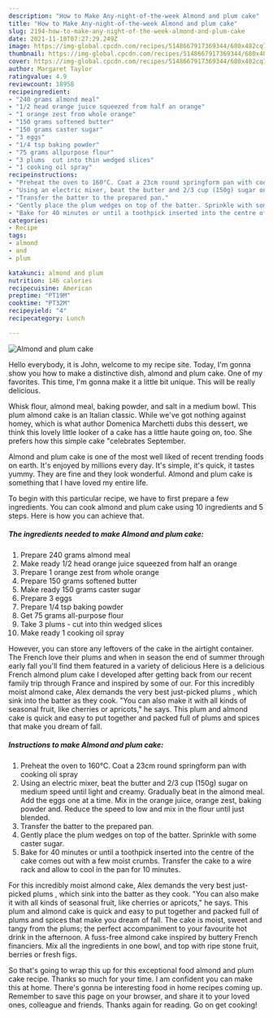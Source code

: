 ```yaml
---
description: "How to Make Any-night-of-the-week Almond and plum cake"
title: "How to Make Any-night-of-the-week Almond and plum cake"
slug: 2194-how-to-make-any-night-of-the-week-almond-and-plum-cake
date: 2021-11-10T07:27:29.249Z
image: https://img-global.cpcdn.com/recipes/5148667917369344/680x482cq70/almond-and-plum-cake-recipe-main-photo.jpg
thumbnail: https://img-global.cpcdn.com/recipes/5148667917369344/680x482cq70/almond-and-plum-cake-recipe-main-photo.jpg
cover: https://img-global.cpcdn.com/recipes/5148667917369344/680x482cq70/almond-and-plum-cake-recipe-main-photo.jpg
author: Margaret Taylor
ratingvalue: 4.9
reviewcount: 18958
recipeingredient:
- "240 grams almond meal"
- "1/2 head orange juice squeezed from half an orange"
- "1 orange zest from whole orange"
- "150 grams softened butter"
- "150 grams caster sugar"
- "3 eggs"
- "1/4 tsp baking powder"
- "75 grams allpurpose flour"
- "3 plums  cut into thin wedged slices"
- "1 cooking oil spray"
recipeinstructions:
- "Preheat the oven to 160°C. Coat a 23cm round springform pan with cooking oli spray"
- "Using an electric mixer, beat the butter and 2/3 cup (150g) sugar on medium speed until light and creamy. Gradually beat in the almond meal. Add the eggs one at a time. Mix in the orange juice, orange zest, baking powder and. Reduce the speed to low and mix in the flour until just blended."
- "Transfer the batter to the prepared pan."
- "Gently place the plum wedges on top of the batter. Sprinkle with some caster sugar."
- "Bake for 40 minutes or until a toothpick inserted into the centre of the cake comes out with a few moist crumbs. Transfer the cake to a wire rack and allow to cool in the pan for 10 minutes."
categories:
- Recipe
tags:
- almond
- and
- plum

katakunci: almond and plum 
nutrition: 146 calories
recipecuisine: American
preptime: "PT19M"
cooktime: "PT32M"
recipeyield: "4"
recipecategory: Lunch

---
```



![Almond and plum cake](https://img-global.cpcdn.com/recipes/5148667917369344/680x482cq70/almond-and-plum-cake-recipe-main-photo.jpg)

Hello everybody, it is John, welcome to my recipe site. Today, I'm gonna show you how to make a distinctive dish, almond and plum cake. One of my favorites. This time, I'm gonna make it a little bit unique. This will be really delicious.

Whisk flour, almond meal, baking powder, and salt in a medium bowl. This plum almond cake is an Italian classic. While we&#39;ve got nothing against homey, which is what author Domenica Marchetti dubs this dessert, we think this lovely little looker of a cake has a little haute going on, too. She prefers how this simple cake &#34;celebrates September.

Almond and plum cake is one of the most well liked of recent trending foods on earth. It's enjoyed by millions every day. It's simple, it's quick, it tastes yummy. They are fine and they look wonderful. Almond and plum cake is something that I have loved my entire life.


To begin with this particular recipe, we have to first prepare a few ingredients. You can cook almond and plum cake using 10 ingredients and 5 steps. Here is how you can achieve that.

<!--inarticleads1-->

##### The ingredients needed to make Almond and plum cake:

1. Prepare 240 grams almond meal
1. Make ready 1/2 head orange juice squeezed from half an orange
1. Prepare 1 orange zest from whole orange
1. Prepare 150 grams softened butter
1. Make ready 150 grams caster sugar
1. Prepare 3 eggs
1. Prepare 1/4 tsp baking powder
1. Get 75 grams all-purpose flour
1. Take 3 plums - cut into thin wedged slices
1. Make ready 1 cooking oil spray


However, you can store any leftovers of the cake in the airtight container. The French love their plums and when in season the end of summer through early fall you&#39;ll find them featured in a variety of delicious Here is a delicious French almond plum cake I developed after getting back from our recent family trip through France and inspired by some of our. For this incredibly moist almond cake, Alex demands the very best just-picked plums , which sink into the batter as they cook. &#34;You can also make it with all kinds of seasonal fruit, like cherries or apricots,&#34; he says. This plum and almond cake is quick and easy to put together and packed full of plums and spices that make you dream of fall. 

<!--inarticleads2-->

##### Instructions to make Almond and plum cake:

1. Preheat the oven to 160°C. Coat a 23cm round springform pan with cooking oli spray
1. Using an electric mixer, beat the butter and 2/3 cup (150g) sugar on medium speed until light and creamy. Gradually beat in the almond meal. Add the eggs one at a time. Mix in the orange juice, orange zest, baking powder and. Reduce the speed to low and mix in the flour until just blended.
1. Transfer the batter to the prepared pan.
1. Gently place the plum wedges on top of the batter. Sprinkle with some caster sugar.
1. Bake for 40 minutes or until a toothpick inserted into the centre of the cake comes out with a few moist crumbs. Transfer the cake to a wire rack and allow to cool in the pan for 10 minutes.


For this incredibly moist almond cake, Alex demands the very best just-picked plums , which sink into the batter as they cook. &#34;You can also make it with all kinds of seasonal fruit, like cherries or apricots,&#34; he says. This plum and almond cake is quick and easy to put together and packed full of plums and spices that make you dream of fall. The cake is moist, sweet and tangy from the plums; the perfect accompaniment to your favourite hot drink in the afternoon. A fuss-free almond cake inspired by buttery French financiers. Mix all the ingredients in one bowl, and top with ripe stone fruit, berries or fresh figs. 

So that's going to wrap this up for this exceptional food almond and plum cake recipe. Thanks so much for your time. I am confident you can make this at home. There's gonna be interesting food in home recipes coming up. Remember to save this page on your browser, and share it to your loved ones, colleague and friends. Thanks again for reading. Go on get cooking!
